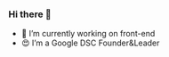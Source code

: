 <!--![Alt text](relative/path/to/img.jpg?raw=true "/Users/alaqilah/Desktop/189-hero.jpg")-->


### Hi there 👋

- 🤖 I’m currently working on front-end
- 😍 I’m a Google DSC Founder&Leader

